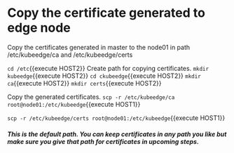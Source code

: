 # Copy the certificate generated to edge node

Copy the certificates generated in master to the node01 in path /etc/kubeedge/ca and /etc/kubeedge/certs

`cd /etc`{{execute HOST2}}
Create path for copying certificates.
`mkdir kubeedge`{{execute HOST2}}
`cd ckubeedge`{{execute HOST2}}
`mkdir ca`{{execute HOST2}}
`mkdir certs`{{execute HOST2}}

Copy the generated certificates.
`scp -r /etc/kubeedge/ca root@node01:/etc/kubeedge`{{execute HOST1}}

`scp -r /etc/kubeedge/certs root@node01:/etc/kubeedge`{{execute HOST1}}

##### _This is the default path. You can keep certificates in any path you like but make sure you give that path for certificates in upcoming steps._